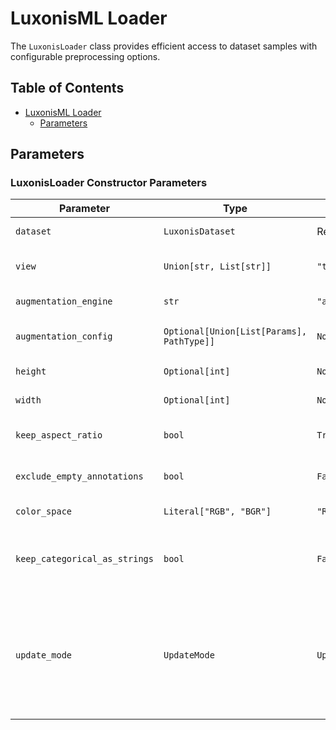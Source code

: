 # LuxonisML Loader

The `LuxonisLoader` class provides efficient access to dataset samples with configurable preprocessing options.

## Table of Contents

- [LuxonisML Loader](#luxonisml-loader)
  - [Parameters](#parameters)

## Parameters

### LuxonisLoader Constructor Parameters

| Parameter                     | Type                                      | Default            | Description                                                                                                                                                                          |
| ----------------------------- | ----------------------------------------- | ------------------ | ------------------------------------------------------------------------------------------------------------------------------------------------------------------------------------ |
| `dataset`                     | `LuxonisDataset`                          | Required           | The dataset to load data from                                                                                                                                                        |
| `view`                        | `Union[str, List[str]]`                   | `"train"`          | Dataset split to use ("train", "val", "test")                                                                                                                                        |
| `augmentation_engine`         | `str`                                     | `"albumentations"` | Augmentation engine to use                                                                                                                                                           |
| `augmentation_config`         | `Optional[Union[List[Params], PathType]]` | `None`             | Configuration for the augmentations                                                                                                                                                  |
| `height`                      | `Optional[int]`                           | `None`             | Height of the output images                                                                                                                                                          |
| `width`                       | `Optional[int]`                           | `None`             | Width of the output images                                                                                                                                                           |
| `keep_aspect_ratio`           | `bool`                                    | `True`             | Whether to keep image aspect ratio                                                                                                                                                   |
| `exclude_empty_annotations`   | `bool`                                    | `False`            | Whether to exclude empty annotations                                                                                                                                                 |
| `color_space`                 | `Literal["RGB", "BGR"]`                   | `"RGB"`            | Color space of output images                                                                                                                                                         |
| `keep_categorical_as_strings` | `bool`                                    | `False`            | Whether to keep categorical metadata as strings                                                                                                                                      |
| `update_mode`                 | `UpdateMode`                              | `UpdateMode.ALL`   | Applicable to remote datasets. The loader internally calls the [`pull_from_cloud`](../datasets/README.md#pulling-from-remote-storage) method to download the dataset from the cloud. |
